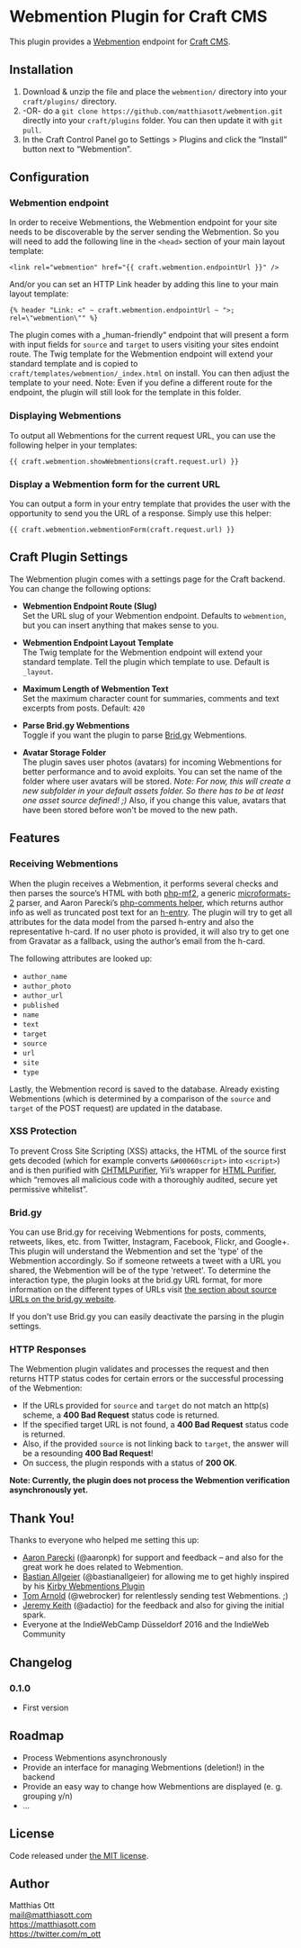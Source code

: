 # Webmention Plugin for Craft CMS

This plugin provides a [Webmention](https://www.w3.org/TR/webmention/) endpoint for [Craft CMS](https://craftcms.com).

## Installation

1. Download & unzip the file and place the `webmention/` directory into your `craft/plugins/` directory.
2.  -OR- do a `git clone https://github.com/matthiasott/webmention.git` directly into your `craft/plugins` folder.  You can then update it with `git pull`.
3. In the Craft Control Panel go to Settings > Plugins and click the “Install” button next to “Webmention”.


## Configuration

### Webmention endpoint
In order to receive Webmentions, the Webmention endpoint for your site needs to be discoverable by the server sending the Webmention. So you will need to add the following line in the `<head>` section of your main layout template:

```
<link rel="webmention" href="{{ craft.webmention.endpointUrl }}" />
```

And/or you can set an HTTP Link header by adding this line to your main layout template:

```
{% header "Link: <" ~ craft.webmention.endpointUrl ~ ">; rel=\"webmention\"" %}
```

The plugin comes with a „human-friendly“ endpoint that will present a form with input fields for `source` and `target` to users visiting your sites endoint route. The Twig template for the Webmention endpoint will extend your standard template and is copied to `craft/templates/webmention/_index.html` on install. You can then adjust the template to your need. Note: Even if you define a different route for the endpoint, the plugin will still look for the template in this folder.

### Displaying Webmentions
To output all Webmentions for the current request URL, you can use the following helper in your templates:

```
{{ craft.webmention.showWebmentions(craft.request.url) }}
```

### Display a Webmention form for the current URL
You can output a form in your entry template that provides the user with the opportunity to send you the URL of a response.
Simply use this helper:
```
{{ craft.webmention.webmentionForm(craft.request.url) }}
```

## Craft Plugin Settings

The Webmention plugin comes with a settings page for the Craft backend. You can change the following options:

* **Webmention Endpoint Route (Slug)**    
Set the URL slug of your Webmention endpoint. Defaults to `webmention`, but you can insert anything that makes sense to you.

* **Webmention Endpoint Layout Template**    
The Twig template for the Webmention endpoint will extend your standard template. Tell the plugin which template to use. Default is `_layout`.

* **Maximum Length of Webmention Text**    
Set the maximum character count for summaries, comments and text excerpts from posts. Default: `420`

* **Parse Brid.gy Webmentions**    
Toggle if you want the plugin to parse [Brid.gy](https://brid.gy) Webmentions.

* **Avatar Storage Folder**     
The plugin saves user photos (avatars) for incoming Webmentions for better performance and to avoid exploits. You can set the name of the folder where user avatars will be stored. 
*Note: For now, this will create a new subfolder in your default assets folder. So there has to be at least one asset source defined! ;)*
Also, if you change this value, avatars that have been stored before won't be moved to the new path.

## Features

### Receiving Webmentions

When the plugin receives a Webmention, it performs several checks and then parses the source’s HTML with both [php-mf2](https://github.com/indieweb/php-mf2), a generic [microformats-2](http://microformats.org/wiki/microformats-2) parser, and Aaron Parecki’s [php-comments helper](https://github.com/indieweb/php-comments), which returns author info as well as truncated post text for an [h-entry](http://indiewebcamp.com/h-entry). The plugin will try to get all attributes for the data model from the parsed h-entry and also the representative h-card. If no user photo is provided, it will also try to get one from Gravatar as a fallback, using the author’s email from the h-card.

The following attributes are looked up:  

* `author_name`
* `author_photo`
* `author_url`
* `published`
* `name`
* `text`
* `target`
* `source`
* `url`
* `site`
* `type`

Lastly, the Webmention record is saved to the database. Already existing Webmentions (which is determined by a comparison of the `source` and `target` of the POST request) are updated in the database.

### XSS Protection
To prevent Cross Site Scripting (XSS) attacks, the HTML of the source first gets decoded (which for example converts `&#00060script>` into `<script>`) and is then purified with [CHTMLPurifier](http://www.yiiframework.com/doc/api/CHtmlPurifier), Yii’s wrapper for [HTML Purifier](http://htmlpurifier.org/), which “removes all malicious code with a thoroughly audited, secure yet permissive whitelist”.

### Brid.gy

You can use Brid.gy for receiving Webmentions for posts, comments, retweets, likes, etc. from Twitter, Instagram, Facebook, Flickr, and Google+. This plugin will understand the Webmention and set the 'type' of the Webmention accordingly. So if someone retweets a tweet with a URL you shared, the Webmention will be of the type 'retweet'. To determine the interaction type, the plugin looks at the brid.gy URL format, for more information on the different types of URLs visit [the section about source URLs on the brid.gy website](https://brid.gy/about#source-urls).

If you don't use Brid.gy you can easily deactivate the parsing in the plugin settings.

### HTTP Responses

The Webmention plugin validates and processes the request and then returns HTTP status codes for certain errors or the successful processing of the Webmention:
* If the URLs provided for `source` and `target` do not match an http(s) scheme, a **400 Bad Request** status code is returned.
* If the specified target URL is not found, a **400 Bad Request** status code is returned.
* Also, if the provided `source` is not linking back to `target`, the answer will be a resounding **400 Bad Request**!
* On success, the plugin responds with a status of **200 OK**.

**Note: Currently, the plugin does not process the Webmention verification asynchronously yet.**

## Thank You!
Thanks to everyone who helped me setting this up:
* [Aaron Parecki](https://aaronparecki.com/) (@aaronpk) for support and feedback – and also for the great work he does related to Webmention.
* [Bastian Allgeier](http://bastianallgeier.com) (@bastianallgeier) for allowing me to get highly inspired by his [Kirby Webmentions Plugin](https://github.com/bastianallgeier/kirby-webmentions)
* [Tom Arnold](https://www.webrocker.de/) (@webrocker) for relentlessly sending test Webmentions. ;)
* [Jeremy Keith](https://adactio.com) (@adactio) for the feedback and also for giving the initial spark.
* Everyone at the IndieWebCamp Düsseldorf 2016 and the IndieWeb Community

## Changelog

### 0.1.0

* First version

## Roadmap
* Process Webmentions asynchronously
* Provide an interface for managing Webmentions (deletion!) in the backend
* Provide an easy way to change how Webmentions are displayed (e. g. grouping y/n)
* …

## License 

Code released under [the MIT license](https://github.com/matthiasott/webmention/LICENSE).

## Author

Matthias Ott   
<mail@matthiasott.com>  
<https://matthiasott.com>  
<https://twitter.com/m_ott>
